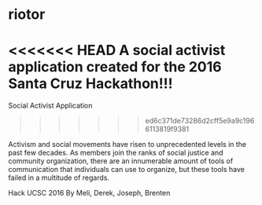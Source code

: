 # riotor
<<<<<<< HEAD
A social activist application created for the 2016 Santa Cruz Hackathon!!!
=======
Social Activist Application
>>>>>>> ed6c371de73286d2cff5e9a9c1966113819f9381

Activism and social movements have risen to unprecedented levels in the past few decades. As members join the ranks of social justice and community organization, there are an innumerable amount of tools of communication that individuals can use to organize, but these tools have failed in a multitude of regards. 

Hack UCSC 2016
By Meli, Derek, Joseph, Brenten


